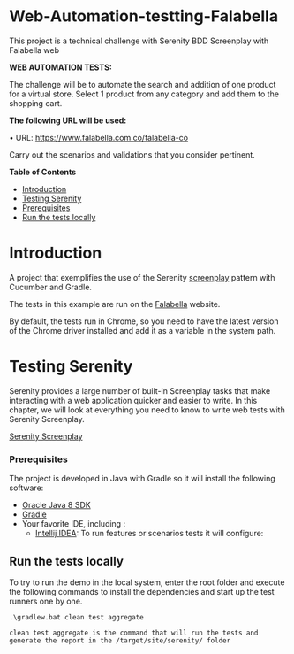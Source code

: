 # Web-Automation-testting-Falabella
This project is a technical challenge with Serenity BDD Screenplay with Falabella web

**WEB AUTOMATION TESTS:**

The challenge will be to automate the search and addition of one product for a virtual store.
Select 1 product from any category and add them to the shopping cart.

**The following URL will be used:**

• URL: https://www.falabella.com.co/falabella-co

Carry out the scenarios and validations that you consider pertinent.


**Table of Contents**  
- [Introduction](#introduction)
- [Testing Serenity](#testing_Serenity)
- [Prerequisites](#prerequisites)
- [Run the tests locally](#run-the-tests-locally)


# Introduction

A project that exemplifies the use of the Serenity [screenplay](https://serenity-bdd.github.io/theserenitybook/latest/screenplay-selenium-tasks.html) pattern with Cucumber and Gradle.

The tests in this example are run on the [Falabella](https://www.falabella.com.co/falabella-co) website.

By default, the tests run in Chrome, so you need to have the latest version of the Chrome driver installed and add it as a variable in the system path.


# Testing Serenity

Serenity provides a large number of built-in Screenplay tasks that make interacting with a web application quicker and easier to write. 
In this chapter, we will look at everything you need to know to write web tests with Serenity Screenplay.

[Serenity Screenplay](https://serenity-bdd.github.io/theserenitybook/latest/screenplay-selenium-tasks.html)


### Prerequisites

The project is developed in Java with Gradle so it will install the following software:

* [Oracle Java 8 SDK](https://java.oracle.com)
* [Gradle](https://gradle.org/)
* Your favorite IDE, including :
   * [Intellij IDEA](http://www.jetbrains.com): To run features or scenarios tests it will configure:  
  
  
## Run the tests locally

To try to run the demo in the local system, enter the root folder and execute the following commands to install the dependencies and start up the test runners one by one.

```
.\gradlew.bat clean test aggregate

clean test aggregate is the command that will run the tests and generate the report in the /target/site/serenity/ folder
